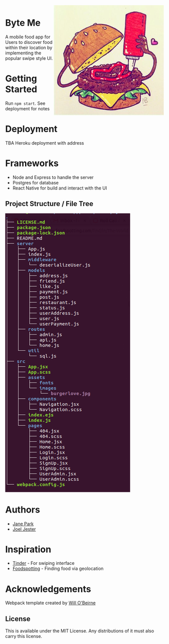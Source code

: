 <img src="/src/assets/images/burgerlove.jpg" align="right" />

# Byte Me
A mobile food app for Users to discover food within their location by implementing the popular swipe style UI.

# Getting Started
Run `npm start`. See deployment for notes

# Deployment
TBA Heroku deployment with address

# Frameworks
* Node and Express to handle the server
* Postgres for database
* React Native for build and interact with the UI

## Project Structure / File Tree

<img src="/src/assets/images/byteme-app-tree.png" align="center" />

# Authors
* [Jane Park](https://github.com/janepark7)
* [Joel Jester](https://github.com/xcatlkd)

# Inspiration
* [Tinder](http://www.tinder.com) - For swiping interface
* [Foodspotting](http://www.foodspotting.com) - Finding food via geolocation

# Acknowledgements
Webpack template created by [Will O'Beirne](https://github.com/wbobeirne/)

## License

This is available under the MIT License. Any distributions of it must also carry
this license.
